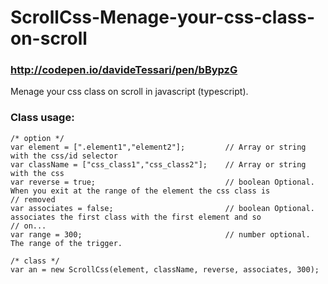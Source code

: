 # ScrollCss-Menage-your-css-class-on-scroll
### http://codepen.io/davideTessari/pen/bBypzG
Menage your css class on scroll in javascript (typescript).

### Class usage:
    /* option */
    var element = [".element1","element2"];         // Array or string with the css/id selector
    var className = ["css_class1","css_class2"];    // Array or string with the css
    var reverse = true;                             // boolean Optional. When you exit at the range of the element the css class is                                                         // removed
    var associates = false;                         // boolean Optional. associates the first class with the first element and so                                                           // on...
    var range = 300;                                // number optional. The range of the trigger.
  
    /* class */
    var an = new ScrollCss(element, className, reverse, associates, 300);
